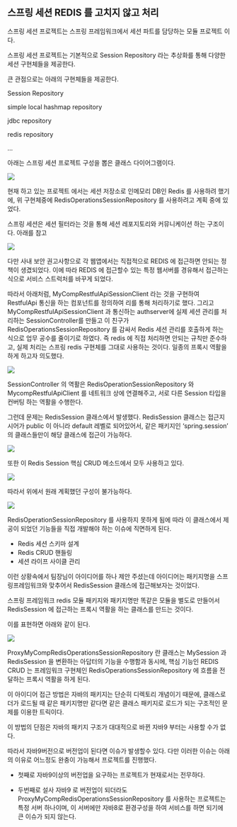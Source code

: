 ## 스프링 세션 REDIS 를 고치지 않고 처리

스프링 세션 프로젝트는 스프링 프레임워크에서 세션 파트를 담당하는 모듈 프로젝트 이다.

스프링 세션 프로젝트는 기본적으로 Session Repository 라는 추상화를 통해 다양한 세션 구현체들을 제공한다.

큰 관점으로는 아래의 구현체들을 제공한다.

Session Repository

simple local hashmap repository

jdbc repository

redis repository

…

아래는 스프링 세션 프로젝트 구성을 뽑은 클래스 다이어그램이다.

![](.20211005_images/ffbe4a96.png)

현재 하고 있는 프로젝트 에서는 세션 저장소로 인메모리 DB인 Redis 를 사용하려 했기에, 위 구현체중에 RedisOperationsSessionRepository 를 사용하려고 계획 중에 있었다.

스프링 세션은 세션 필터라는 것을 통해 세션 레포지토리와 커뮤니케이션 하는 구조이다. 아래를 참고

![](.20211005_images/369a9b1c.png)

다만 사내 보안 권고사항으로 각 웹앱에서는 직접적으로 REDIS 에 접근하면 안되는 정책이 생겼되었다. 이에 따라 REDIS 에 접근할수 있는 특정 웹서버를 경유해서 접근하는 식으로 서비스 스트럭처를 바꾸게 되었다.

따라서 아래처럼, MyCompRestfulApiSessionClient 라는 것을 구현하여 RestfulApi 통신을 하는 컴포넌트를 정의하여 리를 통해 처리하기로 했다. 그리고 MyCompRestfulApiSessionClient  과 통신하는 authserver에 실제 세션 관리를 처리하는 SessionController를 만들고 이 친구가 RedisOperationsSessionRepository  를 감싸서 Redis 세션 관리를 호출하게 하는 식으로 업무 공수를 줄이기로 하였다. 즉 redis 에 직접 처리하면 안되는 규칙만 준수하고, 실제 처리는 스프링 redis 구현체를 그대로 사용하는 것이다. 일종의 프록시 역활을 하게 하고자 의도했다.

![](.20211005_images/34f066b6.png)

SessionController 의 역활은 RedisOperationSessionRepository 와 MycompRestfulApiClient 를 네트워크 상에 연결해주고, 서로 다른 Session 타입을 컨버팅 하는 역활을 수행한다.

그런데 문제는 RedisSession 클래스에서 발생했다. RedisSession 클래스는 접근지시어가 public 이 아니라 default 레벨로 되어있어서, 같은 패키지인 ‘spring.session’ 의 클래스들만이 해당 클래스에 접근이 가능하다.

![](.20211005_images/169ebbac.png)


또한 이 Redis Session 핵심 CRUD 메소드에서 모두 사용하고 있다.

![](.20211005_images/51a898b0.png)

따라서 위에서 원래 계획했던 구성이 불가능하다.

![](.20211005_images/d8422737.png)


RedisOperationSessionRepository 를 사용하지 못하게 됨에 따라 이 클래스에서 제공이 되었던 기능들을 직접 개발해야 하는 이슈에 직면하게 된다.

- Redis 세션 스키마 설계
- Redis CRUD 핸들링
- 세션 라이프 사이클 관리

이런 상황속에서 팀장님이 아이디어를 하나 제안 주셨는데 아이디어는 패키지명을 스프링프레임워크와 맞추어서 RedisSession 클래스에 접근해보자는 것이었다.
 
스프링 프레임워크 redis 모듈 패키지와 패키지명만 똑같은 모듈을 별도로 만들어서 RedisSession 에 접근하는 프록시 역활을 하는 클래스를 만드는 것이다.

이를 표현하면 아래와 같이 된다.


![](.20211005_images/ce1b5a23.png)

ProxyMyCompRedisOperationsSessionRepository 란 클래스는 MySession 과 RedisSession 을 변환하는 아답터의 기능을 수행함과 동시에, 핵심 기능인 REDIS CRUD  는 프레임워크 구현체인 RedisOperationsSessionRepository 에 흐름을 전달하는 프록시 역활을 하게 된다.

이 아이디어 접근 방법은 자바의 패키지는 단순히 디렉토리 개념이기 때문에, 클래스로더가 로드될 때 같은 패키지명만 같다면 같은 클래스 패키지로 로드가 되는 구조적인 문제를 이용한 트릭이다.  

이 방법의 단점은 자바의 패키지 구조가 대대적으로 바뀐 자바9 부터는 사용할 수가 없다. 

따라서 자바9버전으로 버전업이 된다면 이슈가 발생할수 있다. 다만 이러한 이슈는 아래의 이유로 어느정도 완충이 가능해서 프로젝트를 진행했다. 

- 첫째로 자바9이상의 버전업을 요구하는 프로젝트가 현재로서는 전무하다.
 
- 두번째로 설사 자바9 로 버전업이 되더라도 ProxyMyCompRedisOperationsSessionRepository  를 사용하는 프로젝트는 특정 서버 하나이며, 이 서버에만 자바8로 환경구성을 하여 서비스를 하면 되기에 큰 이슈가 되지 않는다.
 
 
